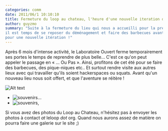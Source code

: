 ```yaml
---
categories: comm
date: 2011/06/1 10:10:10
title: Fermeture du loop au chateau, l'heure d'une nouvelle iteration du loop
author: guyzmo
summary: "Suite à la fermeture du lieu qui nous a accueilli pour la première itération du loop, 
il est temps de se reposer du déménagement et faire des barbecues avant de repartir de plus belle
pour une nouvelle itération !"
---
```


Après 6 mois d'intense activité, le Laboratoire Ouvert ferme temporairement ses portes le temps
de reprendre de plus belle... C'est ce qu'on peut appeler le passage en « ... Ou Pas ». Ainsi,
profitons de cet été pour se faire des barbecues, des pique-niques etc.. Et surtout rendre visite
aux autres lieux avec qui travailler qu'ils soient hackerspaces ou squats. Avant qu'un nouveau 
lieu nous soit offert, et que l'aventure se réitère !

![Alt text](/path/to/img.jpg "Optional title")

* ![souvenirs...](http://m0g.net/~guyzmo/chateau1.jpeg "Encore le château")
* ![souvenirs,](http://1.bp.blogspot.com/-sLciA0EiwFU/TWVzK7-iOKI/AAAAAAAAAkA/V0lBDRQ9cJ8/s1600/L1010008.JPG "Le château Albatart")

Si vous avez des photos du Loop au Chateau, n'hésitez pas à envoyer les photos à contact _at_ leloop _dot_ org.
Quand nous aurons assez de matière on pourra faire une galerie sur le site ;)

